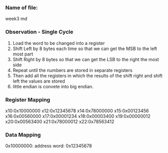 ### Name of file:
week3 md

### Observation - Single Cycle
1) Load the word to be changed into a register
2) Shift Left by 8 bytes each time so that we can get the MSB to the left most part
3) Shift Right by 8 bytes so that we can get the LSB to the right the most side
4) Repeat until the numbers are stored in separate registers
5) Then add all the registers in which the results of the shift right and shift left the values are stored 
6) little endian is convete into big endian.

### Register Mapping
x10:0x10000000
x12:0x12345678
x14:0x78000000
x15:0x00123456
x16:0x00560000
x17:0x00001234
x18:0x00003400
x19:0x00000012
x20:0x00563400
x21:0x78000012
x22:0x78563412

### Data Mapping
0x10000000: address
word: 0x12345678
